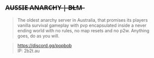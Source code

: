 ## A̶U̶S̶S̶I̶E̶ A̶N̶A̶R̶C̶H̶Y̶ |̶ B̶L̶M̶
> The oldest anarchy server in Australia, that promises its players vanilla survival gameplay with pvp encapsulated inside a never ending world with no rules, no map resets and no p2w. Anything goes, do as you will.

> https://discord.gg/popbob     
> IP: 2b2t.au
